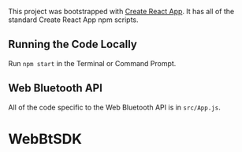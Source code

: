This project was bootstrapped with [Create React App](https://github.com/facebook/create-react-app). It has all of the standard Create React App npm scripts.

## Running the Code Locally
Run `npm start` in the Terminal or Command Prompt.

## Web Bluetooth API
All of the code specific to the Web Bluetooth API is in `src/App.js`.

# WebBtSDK
